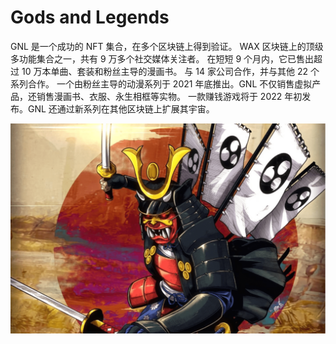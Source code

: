 # Gods and Legends

GNL 是一个成功的 NFT 集合，在多个区块链上得到验证。 WAX 区块链上的顶级多功能集合之一，共有 9 万多个社交媒体关注者。 在短短 9 个月内，它已售出超过 10 万本单曲、套装和粉丝主导的漫画书。 与 14 家公司合作，并与其他 22 个系列合作。 一个由粉丝主导的动漫系列于 2021 年底推出。GNL 不仅销售虚拟产品，还销售漫画书、衣服、永生相框等实物。 一款赚钱游戏将于 2022 年初发布。GNL 还通过新系列在其他区块链上扩展其宇宙。

![godsandlegends-dapp-games-wax-image1_ad9b63d16d979c9ea5ab7f8262c25f91](godsandlegends-dapp-games-wax-image1_ad9b63d16d979c9ea5ab7f8262c25f91.png)
